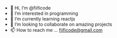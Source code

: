 - 👋 Hi, I’m @fiificode
- 👀 I’m interested in programming
- 🌱 I’m currently learning reactjs
- 💞️ I’m looking to collaborate on amazing projects
- 📫 How to reach me ... fiificode@gmail.com

<!---
fiificode/fiificode is a ✨ special ✨ repository because its `README.md` (this file) appears on your GitHub profile.
You can click the Preview link to take a look at your changes.
--->

